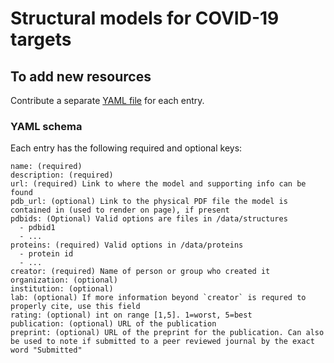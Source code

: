 # Structural models for COVID-19 targets

## To add new resources

Contribute a separate [YAML file](https://yaml.org/) for each entry.

### YAML schema

Each entry has the following required and optional keys:
```
name: (required)
description: (required)
url: (required) Link to where the model and supporting info can be found
pdb_url: (optional) Link to the physical PDF file the model is contained in (used to render on page), if present
pdbids: (Optional) Valid options are files in /data/structures
  - pdbid1
  - ...
proteins: (required) Valid options in /data/proteins
  - protein id
  - ...
creator: (required) Name of person or group who created it
organization: (optional)
institution: (optional)
lab: (optional) If more information beyond `creator` is requred to properly cite, use this field
rating: (optional) int on range [1,5]. 1=worst, 5=best
publication: (optional) URL of the publication
preprint: (optional) URL of the preprint for the publication. Can also be used to note if submitted to a peer reviewed journal by the exact word "Submitted"
```
